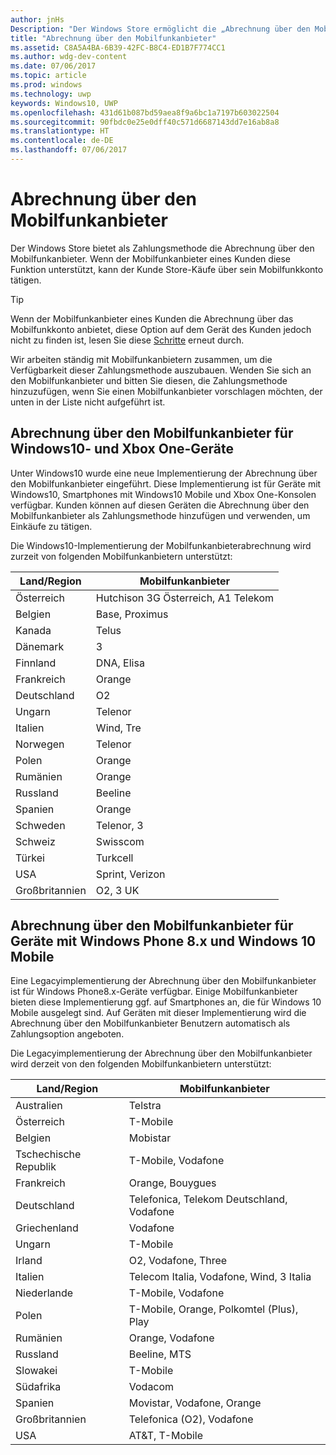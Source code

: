 ```yaml
---
author: jnHs
Description: "Der Windows Store ermöglicht die „Abrechnung über den Mobilfunkanbieter“ als Zahlungsmethode für Mobilfunkanbieter, die diese Funktion unterstützen."
title: "Abrechnung über den Mobilfunkanbieter"
ms.assetid: C8A5A4BA-6B39-42FC-B8C4-ED1B7F774CC1
ms.author: wdg-dev-content
ms.date: 07/06/2017
ms.topic: article
ms.prod: windows
ms.technology: uwp
keywords: Windows10, UWP
ms.openlocfilehash: 431d61b087bd59aea8f9a6bc1a7197b603022504
ms.sourcegitcommit: 90fbdc0e25e0dff40c571d6687143dd7e16ab8a8
ms.translationtype: HT
ms.contentlocale: de-DE
ms.lasthandoff: 07/06/2017
---
```

# <a name="mobile-operator-billing"></a>Abrechnung über den Mobilfunkanbieter


Der Windows Store bietet als Zahlungsmethode die Abrechnung über den Mobilfunkanbieter. Wenn der Mobilfunkanbieter eines Kunden diese Funktion unterstützt, kann der Kunde Store-Käufe über sein Mobilfunkkonto tätigen.

> [!TIP]
>  Wenn der Mobilfunkanbieter eines Kunden die Abrechnung über das Mobilfunkkonto anbietet, diese Option auf dem Gerät des Kunden jedoch nicht zu finden ist, lesen Sie diese [Schritte](http://go.microsoft.com/fwlink/p/?LinkId=523993) erneut durch.

Wir arbeiten ständig mit Mobilfunkanbietern zusammen, um die Verfügbarkeit dieser Zahlungsmethode auszubauen. Wenden Sie sich an den Mobilfunkanbieter und bitten Sie diesen, die Zahlungsmethode hinzuzufügen, wenn Sie einen Mobilfunkanbieter vorschlagen möchten, der unten in der Liste nicht aufgeführt ist.

## <a name="mobile-operator-billing-for-windows-10-and-xbox-one-devices"></a>Abrechnung über den Mobilfunkanbieter für Windows10- und Xbox One-Geräte

Unter Windows10 wurde eine neue Implementierung der Abrechnung über den Mobilfunkanbieter eingeführt. Diese Implementierung ist für Geräte mit Windows10, Smartphones mit Windows10 Mobile und Xbox One-Konsolen verfügbar. Kunden können auf diesen Geräten die Abrechnung über den Mobilfunkanbieter als Zahlungsmethode hinzufügen und verwenden, um Einkäufe zu tätigen. 

Die Windows10-Implementierung der Mobilfunkanbieterabrechnung wird zurzeit von folgenden Mobilfunkanbietern unterstützt:

| Land/Region  | Mobilfunkanbieter     |
|-----------------|----------------------|
| Österreich         | Hutchison 3G Österreich, A1 Telekom |
| Belgien         | Base, Proximus       |
| Kanada          | Telus                |
| Dänemark         | 3                    |
| Finnland         | DNA, Elisa           |
| Frankreich          | Orange               |
| Deutschland         | O2                   |
| Ungarn         | Telenor              |
| Italien           | Wind, Tre            |
| Norwegen          | Telenor              |
| Polen          | Orange               |
| Rumänien         | Orange               |
| Russland          | Beeline              |
| Spanien           | Orange               |
| Schweden          | Telenor, 3           |
| Schweiz     | Swisscom             |
| Türkei          | Turkcell             |
| USA   | Sprint, Verizon      |
| Großbritannien  | O2, 3 UK             |

 

## <a name="mobile-operator-billing-for-windows-phone-8x-and-windows-10-mobile-devices"></a>Abrechnung über den Mobilfunkanbieter für Geräte mit Windows Phone 8.x und Windows 10 Mobile


Eine Legacyimplementierung der Abrechnung über den Mobilfunkanbieter ist für Windows Phone8.x-Geräte verfügbar. Einige Mobilfunkanbieter bieten diese Implementierung ggf. auf Smartphones an, die für Windows 10 Mobile ausgelegt sind. Auf Geräten mit dieser Implementierung wird die Abrechnung über den Mobilfunkanbieter Benutzern automatisch als Zahlungsoption angeboten.

Die Legacyimplementierung der Abrechnung über den Mobilfunkanbieter wird derzeit von den folgenden Mobilfunkanbietern unterstützt:

| Land/Region       | Mobilfunkanbieter                                                   |
|----------------------|--------------------------------------------------------------------|
| Australien            | Telstra                                                            |
| Österreich              | T-Mobile                                                           |
| Belgien              | Mobistar                                                           |
| Tschechische Republik       | T-Mobile, Vodafone                                                 |
| Frankreich               | Orange, Bouygues                                              |
| Deutschland              | Telefonica, Telekom Deutschland, Vodafone                          |
| Griechenland               | Vodafone                                                           |
| Ungarn              | T-Mobile                                                           |
| Irland              | O2, Vodafone, Three                                                |
| Italien                | Telecom Italia, Vodafone, Wind, 3 Italia                           |
| Niederlande          | T-Mobile, Vodafone                                                 |
| Polen               | T-Mobile, Orange, Polkomtel (Plus), Play                           |
| Rumänien              | Orange, Vodafone                                                   |
| Russland               | Beeline, MTS                                                       |
| Slowakei             | T-Mobile                                                           |
| Südafrika         | Vodacom                                                            |
| Spanien                | Movistar, Vodafone, Orange                                         |
| Großbritannien       | Telefonica (O2), Vodafone        |
| USA        | AT&T, T-Mobile                                                     |


 


 

 




